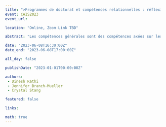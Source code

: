 ```yaml
---
title: ">Programmes de doctorat et compétences relationnelles : réflexions des membres du corps professoral"
event: CAIS2023
event_url: 

location: "Online, Zoom Link TBD"

abstract: "Les compétences générales sont des compétences axées sur les personnes et, comme les compétences techniques, elles sont essentielles pour les employés, y compris les membres du corps professoral. Une étude pilote qualitative a été menée auprès de huit professeurs actuels et retraités pour savoir comment ils ont acquis et/ou perfectionné des compétences générales au cours de leur programme de doctorat. L'analyse des entretiens semi-structurés a révélé que les participants ont explicitement et implicitement acquis des compétences générales par le biais d'opportunités formelles et informelles au cours de leur programme d'études. Cette étude contribuera à la littérature liée aux compétences générales, notamment dans le cadre du travail académique. L'étude vise également à attirer l'attention sur les façons dont les compétences générales peuvent être systématiquement et intentionnellement enseignées et entretenues au cours du programme d'études d'un doctorant."

date: "2023-06-08T16:30:00Z"
date_end: "2023-06-08T17:00:00Z"

all_day: false

publishDate: "2023-01-01T00:00:00Z"

authors:
 - Dinesh Rathi
 - Jennifer Branch-Mueller
 - Crystal Stang

featured: false

links:

math: true
---
```


